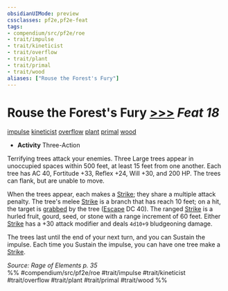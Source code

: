 ```yaml
---
obsidianUIMode: preview
cssclasses: pf2e,pf2e-feat
tags:
- compendium/src/pf2e/roe
- trait/impulse
- trait/kineticist
- trait/overflow
- trait/plant
- trait/primal
- trait/wood
aliases: ["Rouse the Forest's Fury"]
---
```

# Rouse the Forest's Fury  [>>>](rules/core-rulebook/chapter-9-playing-the-game.md#Actions "Three-Action") *Feat 18*  
[impulse](rules/traits/impulse-roe.md "Impulse Action & Ability Trait")  [kineticist](rules/traits/kineticist-roe.md "Kineticist Class Trait")  [overflow](rules/traits/overflow-roe.md "Overflow Action & Ability Trait")  [plant](rules/traits/plant.md "Plant Creature Type Trait")  [primal](rules/traits/primal.md "Primal Tradition Trait")  [wood](rules/traits/wood-roe.md "Wood Energy & Element Trait")  

- **Activity** Three-Action

Terrifying trees attack your enemies. Three Large trees appear in unoccupied spaces within 500 feet, at least 15 feet from one another. Each tree has AC 40, Fortitude +33, Reflex +24, Will +30, and 200 HP. The trees can flank, but are unable to move.

When the trees appear, each makes a [Strike](rules/actions/strike.md); they share a multiple attack penalty. The tree's melee [Strike](rules/actions/strike.md) is a branch that has reach 10 feet; on a hit, the target is [grabbed](rules/conditions.md#Grabbed) by the tree ([Escape](rules/actions/escape.md) DC 40). The ranged [Strike](rules/actions/strike.md) is a hurled fruit, gourd, seed, or stone with a range increment of 60 feet. Either [Strike](rules/actions/strike.md) has a +30 attack modifier and deals `4d10+9` bludgeoning damage.

The trees last until the end of your next turn, and you can Sustain the impulse. Each time you Sustain the impulse, you can have one tree make a [Strike](rules/actions/strike.md).

*Source: Rage of Elements p. 35*  
%% #compendium/src/pf2e/roe #trait/impulse #trait/kineticist #trait/overflow #trait/plant #trait/primal #trait/wood %%